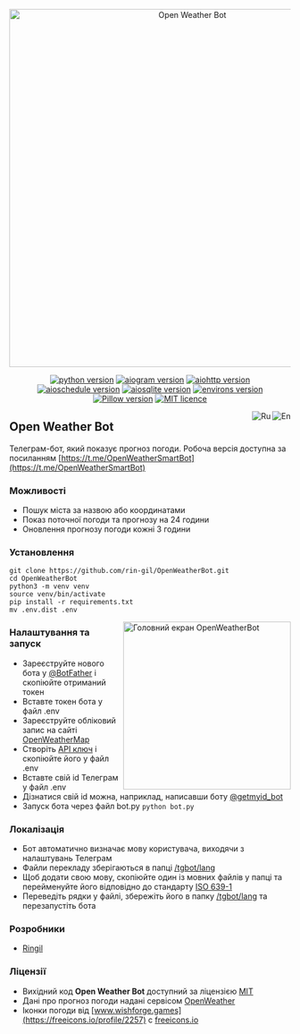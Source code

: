 <p align="center">
    <img src="https://repository-images.githubusercontent.com/559574279/ac1f8317-c07c-4c0f-a4e4-c49ae01237cd" alt="Open Weather Bot" width="640">
</p>

<p align="center">
    <a href="https://www.python.org/downloads/release/python-3108/"><img src="https://img.shields.io/badge/python-v3.10-informational" alt="python version"></a>
    <a href="https://pypi.org/project/aiogram/2.22.1/"><img src="https://img.shields.io/badge/aiogram-v2.22.1-informational" alt="aiogram version"></a>
    <a href="https://pypi.org/project/aiohttp/3.8.1/"><img src="https://img.shields.io/badge/aiohttp-v3.8.1-informational" alt="aiohttp version"></a>
    <a href="https://pypi.org/project/aioschedule/0.5.2/"><img src="https://img.shields.io/badge/aioschedule-v0.5.2-informational" alt="aioschedule version"></a>
    <a href="https://pypi.org/project/aiosqlite/0.17.0/"><img src="https://img.shields.io/badge/aiosqlite-v0.17.0-informational" alt="aiosqlite version"></a>
    <a href="https://pypi.org/project/environs/9.5.0/"><img src="https://img.shields.io/badge/environs-v9.5.0-informational" alt="environs version"></a>
    <a href="https://pypi.org/project/Pillow/9.3.0/"><img src="https://img.shields.io/badge/Pillow-v9.3.0-informational" alt="Pillow version"></a>
    <a href="https://github.com/rin-gil/OpenWeatherBot/blob/master/LICENCE"><img src="https://img.shields.io/badge/licence-MIT-success" alt="MIT licence"></a>
</p>

<p align="right">
    <a href="https://github.com/rin-gil/OpenWeatherBot/blob/master/README.md">
        <img align="right" src="https://raw.githubusercontent.com/rin-gil/rin-gil/main/assets/img/icons/flags/united-kingdom_24x24.png" alt="En"></a>
    <a href="https://github.com/rin-gil/OpenWeatherBot/blob/master/README.ru.md">
        <img align="right" src="https://raw.githubusercontent.com/rin-gil/rin-gil/main/assets/img/icons/flags/russia_24x24.png" alt="Ru">
    </a>
</p>

## Open Weather Bot

Телеграм-бот, який показує прогноз погоди.
Робоча версія доступна за посиланням [https://t.me/OpenWeatherSmartBot](https://t.me/OpenWeatherSmartBot)

### Можливості

* Пошук міста за назвою або координатами
* Показ поточної погоди та прогнозу на 24 години
* Оновлення прогнозу погоди кожні 3 години

### Установлення

```
git clone https://github.com/rin-gil/OpenWeatherBot.git
cd OpenWeatherBot
python3 -m venv venv
source venv/bin/activate
pip install -r requirements.txt
mv .env.dist .env
```

<img align="right" width="300" src="https://raw.githubusercontent.com/rin-gil/rin-gil/main/assets/img/projects/OpenWeatherBot/screenshot_ua.png" alt="Головний екран OpenWeatherBot">

### Налаштування та запуск

* Зареєструйте нового бота у [@BotFather](https://t.me/BotFather) і скопіюйте отриманий токен
* Вставте токен бота у файл .env
* Зареєструйте обліковий запис на сайті [OpenWeatherMap](https://home.openweathermap.org/users/sign_in)
* Створіть [API ключ](https://home.openweathermap.org/api_keys) і скопіюйте його у файл .env
* Вставте свій id Телеграм у файл .env
* Дізнатися свій id можна, наприклад, написавши боту [@getmyid_bot](https://t.me/getmyid_bot)
* Запуск бота через файл bot.py `python bot.py`

### Локалізація

* Бот автоматично визначає мову користувача, виходячи з налаштувань Телеграм
* Файли перекладу зберігаються в папці [/tgbot/lang](https://github.com/rin-gil/OpenWeatherBot/tree/master/tgbot/lang)
* Щоб додати свою мову, скопіюйте один із мовних файлів у папці та перейменуйте його відповідно до стандарту [ISO 639-1](https://en.wikipedia.org/wiki/List_of_ISO_639-1_codes)
* Переведіть рядки у файлі, збережіть його в папку [/tgbot/lang](https://github.com/rin-gil/OpenWeatherBot/tree/master/tgbot/lang) та перезапустіть бота

### Розробники

* [Ringil](https://github.com/rin-gil)

### Ліцензії

* Вихідний код **Open Weather Bot** доступний за ліцензією [MIT](https://github.com/rin-gil/OpenWeatherBot/blob/master/LICENCE)
* Дані про прогноз погоди надані сервісом [OpenWeather](https://openweathermap.org/)
* Іконки погоди від [www.wishforge.games](https://freeicons.io/profile/2257) c [freeicons.io](https://freeicons.io/)
